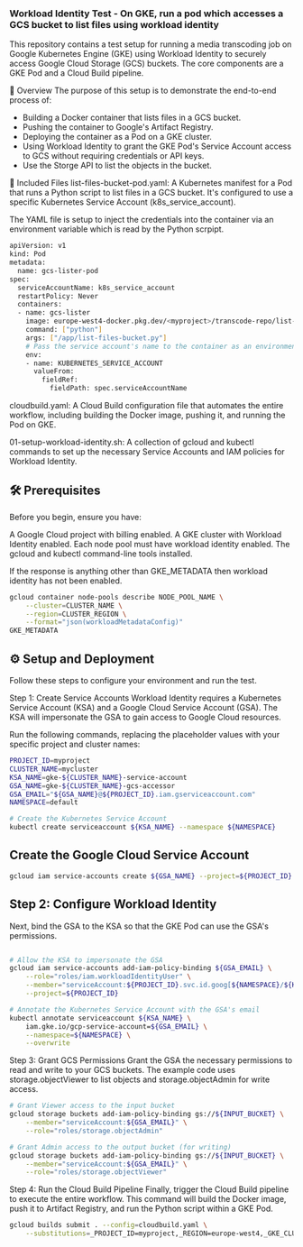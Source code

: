 
### Workload Identity Test - On GKE, run a pod which accesses a GCS bucket to list files using workload identity


This repository contains a test setup for running a media transcoding job on Google Kubernetes Engine (GKE) using Workload Identity to securely access Google Cloud Storage (GCS) buckets. The core components are a GKE Pod and a Cloud Build pipeline.

🚀 Overview
The purpose of this setup is to demonstrate the end-to-end process of:

* Building a Docker container that lists files in a GCS bucket.
* Pushing the container to Google's Artifact Registry.
* Deploying the container as a Pod on a GKE cluster.
* Using Workload Identity to grant the GKE Pod's Service Account access to GCS without requiring credentials or API keys.
* Use the Storge API to list the objects in the bucket.

📂 Included Files
list-files-bucket-pod.yaml: A Kubernetes manifest for a Pod that runs a Python script to list files in a GCS bucket.
It's configured to use a specific Kubernetes Service Account (k8s_service_account).

The YAML file is setup to inject the credentials into the container via an environment variable which is read by the Python scrpipt.

```bash
apiVersion: v1
kind: Pod
metadata:
  name: gcs-lister-pod
spec:
  serviceAccountName: k8s_service_account
  restartPolicy: Never
  containers:
  - name: gcs-lister
    image: europe-west4-docker.pkg.dev/<myproject>/transcode-repo/list-files-bucket:latest
    command: ["python"]
    args: ["/app/list-files-bucket.py"]
    # Pass the service account's name to the container as an environment variable using the Kubernetes Downward API
    env:
    - name: KUBERNETES_SERVICE_ACCOUNT
      valueFrom:
        fieldRef:
          fieldPath: spec.serviceAccountName
```


cloudbuild.yaml: A Cloud Build configuration file that automates the entire workflow, including building the Docker image, pushing it,
and running the Pod on GKE.

01-setup-workload-identity.sh: A collection of gcloud and kubectl commands to set up the necessary Service Accounts and IAM policies for Workload Identity.

## 🛠️ Prerequisites
Before you begin, ensure you have:

A Google Cloud project with billing enabled.
A GKE cluster with Workload Identity enabled.
Each node pool must have workload identity enabled.
The gcloud and kubectl command-line tools installed.

If the response is anything other than GKE_METADATA then workload identity has not been enabled.
```bash
gcloud container node-pools describe NODE_POOL_NAME \
    --cluster=CLUSTER_NAME \
    --region=CLUSTER_REGION \
    --format="json(workloadMetadataConfig)"
GKE_METADATA
```

## ⚙️ Setup and Deployment
Follow these steps to configure your environment and run the test.

Step 1: Create Service Accounts
Workload Identity requires a Kubernetes Service Account (KSA) and a Google Cloud Service Account (GSA).
The KSA will impersonate the GSA to gain access to Google Cloud resources.

Run the following commands, replacing the placeholder values with your specific project and cluster names:

```Bash
PROJECT_ID=myproject
CLUSTER_NAME=mycluster
KSA_NAME=gke-${CLUSTER_NAME}-service-account
GSA_NAME=gke-${CLUSTER_NAME}-gcs-accessor
GSA_EMAIL="${GSA_NAME}@${PROJECT_ID}.iam.gserviceaccount.com"
NAMESPACE=default

# Create the Kubernetes Service Account
kubectl create serviceaccount ${KSA_NAME} --namespace ${NAMESPACE}
```

## Create the Google Cloud Service Account
```bash
gcloud iam service-accounts create ${GSA_NAME} --project=${PROJECT_ID}
```
## Step 2: Configure Workload Identity
Next, bind the GSA to the KSA so that the GKE Pod can use the GSA's permissions.

```Bash

# Allow the KSA to impersonate the GSA
gcloud iam service-accounts add-iam-policy-binding ${GSA_EMAIL} \
    --role="roles/iam.workloadIdentityUser" \
    --member="serviceAccount:${PROJECT_ID}.svc.id.goog[${NAMESPACE}/${KSA_NAME}]" \
    --project=${PROJECT_ID}

# Annotate the Kubernetes Service Account with the GSA's email
kubectl annotate serviceaccount ${KSA_NAME} \
    iam.gke.io/gcp-service-account=${GSA_EMAIL} \
    --namespace=${NAMESPACE} \
    --overwrite
```

Step 3: Grant GCS Permissions
Grant the GSA the necessary permissions to read and write to your GCS buckets.
The example code uses storage.objectViewer to list objects and storage.objectAdmin for write access.

```Bash
# Grant Viewer access to the input bucket
gcloud storage buckets add-iam-policy-binding gs://${INPUT_BUCKET} \
    --member="serviceAccount:${GSA_EMAIL}" \
    --role="roles/storage.objectAdmin"

# Grant Admin access to the output bucket (for writing)
gcloud storage buckets add-iam-policy-binding gs://${INPUT_BUCKET} \
    --member="serviceAccount:${GSA_EMAIL}" \
    --role="roles/storage.objectViewer"
```

Step 4: Run the Cloud Build Pipeline
Finally, trigger the Cloud Build pipeline to execute the entire workflow. This command will build the Docker image, push it to Artifact Registry, and run the Python script within a GKE Pod.

```Bash
gcloud builds submit . --config=cloudbuild.yaml \
    --substitutions=_PROJECT_ID=myproject,_REGION=europe-west4,_GKE_CLUSTER=mycluster
```
